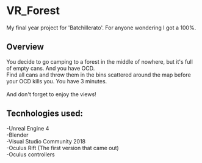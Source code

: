 # VR_Forest
My final year project for 'Batchillerato'.
For anyone wondering I got a 100%. 

<h2>Overview</h2>
You decide to go camping to a forest in the middle of nowhere, but it's full of empty cans. And you have OCD.<br>
Find all cans and throw them in the bins scattered around the map before your OCD kills you. You have 3 minutes.  
<br><br>And don't forget to enjoy the views!


<h2>Tecnhologies used:</h2>
-Unreal Engine 4<br/>
-Blender<br/>
-Visual Studio Community 2018<br/>
-Oculus Rift (The first version that came out)<br/>
-Oculus controllers<br/>

